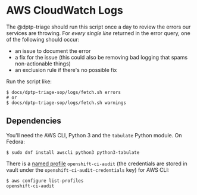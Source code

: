 # AWS CloudWatch Logs

The @dptp-triage should run this script once a day to review the errors our services are throwing. For *every single line* returned in the error query, one of the following should occur:

 - an issue to document the error
 - a fix for the issue (this could also be removing bad logging that spams non-actionable things)
 - an exclusion rule if there's no possible fix

Run the script like:

```
$ docs/dptp-triage-sop/logs/fetch.sh errors
# or
$ docs/dptp-triage-sop/logs/fetch.sh warnings
```

## Dependencies

You'll need the AWS CLI, Python 3 and the `tabulate` Python module. On Fedora:

```
$ sudo dnf install awscli python3 python3-tabulate
```

There is a [named profile](https://docs.aws.amazon.com/cli/latest/userguide/cli-configure-profiles.html) `openshift-ci-audit` (the credentials are stored in vault under the `openshift-ci-audit-credentials` key) for AWS CLI:

```
$ aws configure list-profiles
openshift-ci-audit
```
